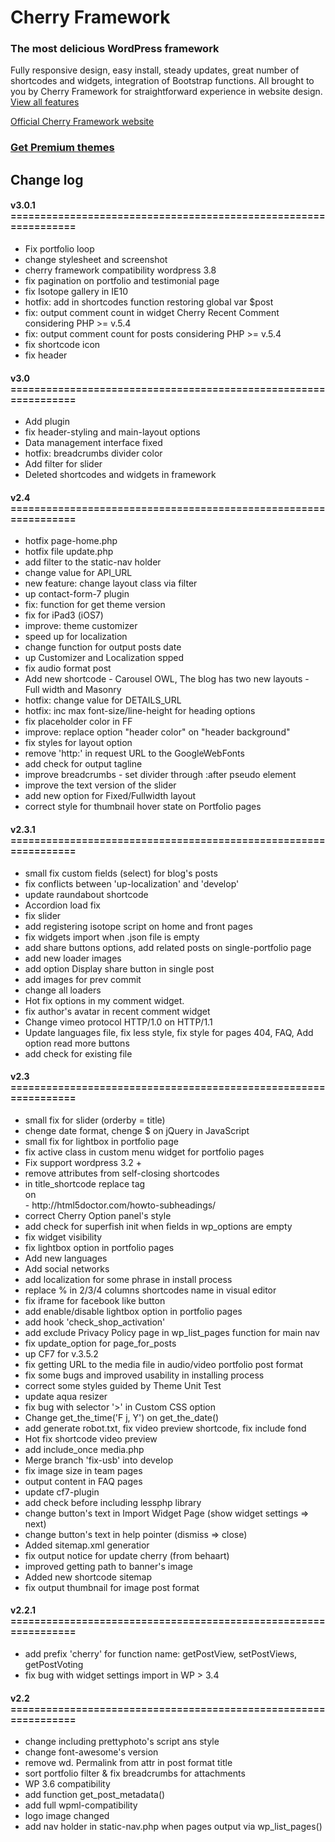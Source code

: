 
<h1>Cherry Framework</h1>
<h3>The most delicious WordPress framework</h3>

<p>Fully responsive design, easy install, steady updates, great number of shortcodes and widgets, integration of Bootstrap functions. All brought to you by Cherry Framework for straightforward experience in website design. <a href="http://www.cherryframework.com/features/">View all features</a></p>

<a href="http://www.cherryframework.com/">Official Cherry Framework website</a>

<h3><a href="http://www.cherryframework.com/themes/">Get Premium themes</a></h3>

<h2>Change log</h2>

<h4>v3.0.1
================================================================</h4>

<ul><li>Fix portfolio loop</li>
<li>change stylesheet and screenshot</li>
<li>cherry framework compatibility wordpress 3.8</li>
<li>fix pagination on portfolio and testimonial page</li>
<li>fix Isotope gallery in IE10</li>
<li>hotfix: add in shortcodes function restoring global var $post</li>
<li>fix: output comment count in widget Cherry Recent Comment considering PHP >= v.5.4</li>
<li>fix: output comment count for posts considering PHP >= v.5.4</li>
<li>fix shortcode icon</li>
<li>fix header</li></ul>


<h4>v3.0
================================================================</h4>

<ul><li>Add plugin</li>
<li>fix header-styling and main-layout options</li>
<li>Data management interface fixed</li>
<li>hotfix: breadcrumbs divider color</li>
<li>Add filter for slider</li>
<li>Deleted shortcodes and widgets in framework</li></ul>


<h4>v2.4
================================================================</h4>

<ul><li>hotfix page-home.php</li>
<li>hotfix file update.php</li>
<li>add filter to the static-nav holder</li>
<li>change value for API_URL</li>
<li>new feature: change layout class via filter</li>
<li>up contact-form-7 plugin</li>
<li>fix: function for get theme version</li>
<li>fix for iPad3 (iOS7)</li>
<li>improve: theme customizer</li>
<li>speed up for localization</li>
<li>change function for output posts date</li>
<li>up Customizer and Localization spped</li>
<li>fix audio format post</li>
<li>Add new shortcode - Carousel OWL, The blog has two new layouts - Full width and Masonry</li>
<li>hotfix: change value for DETAILS_URL</li>
<li>hotfix: inc max font-size/line-height for heading options</li>
<li>fix placeholder color in FF</li>
<li>improve: replace option "header color" on "header background"</li>
<li>fix styles for layout option</li>
<li>remove 'http:' in request URL to the GoogleWebFonts</li>
<li>add check for output tagline</li>
<li>improve breadcrumbs - set divider through :after pseudo element</li>
<li>improve the text version of the slider</li>
<li>add new option for Fixed/Fullwidth layout</li>
<li>correct style for thumbnail hover state on Portfolio pages</li></ul>


<h4>v2.3.1
================================================================</h4>

<ul><li>small fix custom fields (select) for blog's posts</li>
<li>fix conflicts between 'up-localization' and 'develop'</li>
<li>update raundabout shortcode</li>
<li>Accordion load fix</li>
<li>fix slider</li>
<li>add registering isotope script on home and front pages</li>
<li>fix widgets import when .json file is empty</li>
<li>add share buttons options, add related posts on single-portfolio page</li>
<li>add new loader images</li>
<li>add option Display share button in single post</li>
<li>add images for prev commit</li>
<li>change all loaders</li>
<li>Hot fix options in my comment widget.</li>
<li>fix author's avatar in recent comment widget</li>
<li>Change vimeo protocol HTTP/1.0 on HTTP/1.1</li>
<li>Update languages file, fix less style, fix style for pages 404, FAQ, Add option read more buttons</li>
<li>add check for existing file</li></ul>


<h4>v2.3
================================================================</h4>

<ul><li>small fix for slider (orderby = title)</li>
<li>chenge date format, chenge $ on jQuery in JavaScript</li>
<li>small fix for lightbox in portfolio page</li>
<li>fix active class in custom menu widget for portfolio pages</li>
<li>Fix support wordpress 3.2 +</li>
<li>remove attributes from self-closing shortcodes</li>
<li>in title_shortcode replace tag <hgroup> on <div> - http://html5doctor.com/howto-subheadings/</li>
<li>correct Cherry Option panel's style</li>
<li>add check for superfish init when fields in wp_options are empty</li>
<li>fix widget visibility</li>
<li>fix lightbox option in portfolio pages</li>
<li>Add new languages</li>
<li>Add social networks</li>
<li>add localization for some phrase in install process</li>
<li>replace % in 2/3/4 columns shortcodes name in visual editor</li>
<li>fix iframe for facebook like button</li>
<li>add enable/disable lightbox option in portfolio pages</li>
<li>add hook 'check_shop_activation'</li>
<li>add exclude Privacy Policy page in wp_list_pages function for main nav</li>
<li>fix update_option for page_for_posts</li>
<li>up CF7 for v.3.5.2</li>
<li>fix getting URL to the media file in audio/video portfolio post format</li>
<li>fix some bugs and improved usability in installing process</li>
<li>correct some styles guided by Theme Unit Test</li>
<li>update aqua resizer</li>
<li>fix bug with selector '>' in Custom CSS option</li>
<li>Change get_the_time('F j, Y') on get_the_date()</li>
<li>add generate robot.txt, fix video preview shortcode, fix include fond</li>
<li>Hot fix shortcode video preview</li>
<li>add include_once media.php</li>
<li>Merge branch 'fix-usb' into develop</li>
<li>fix image size in team pages</li>
<li>output content in FAQ pages</li>
<li>update cf7-plugin</li>
<li>add check before including lessphp library</li>
<li>change button's text in Import Widget Page (show widget settings => next)</li>
<li>change button's text in help pointer (dismiss => close)</li>
<li>Added sitemap.xml generatior</li>
<li>fix output notice for update cherry (from behaart)</li>
<li>improved getting path to banner's image</li>
<li>Added new shortcode sitemap</li>
<li>fix output thumbnail for image post format</li></ul>


<h4>v2.2.1
================================================================</h4>

<ul><li>add prefix 'cherry' for function name: getPostView, setPostViews, getPostVoting</li>
<li>fix bug with widget settings import in WP > 3.4</li></ul>


<h4>v2.2
================================================================</h4>

<ul><li>change including prettyphoto's script ans style</li>
<li>change font-awesome's version</li>
<li>remove wd. Permalink from attr in post format title</li>
<li>sort portfolio filter & fix breadcrumbs for attachments</li>
<li>WP 3.6 compatibility</li>
<li>add function get_post_metadata()</li>
<li>add full wpml-compatibility</li>
<li>logo image changed</li>
<li>add nav holder in static-nav.php when pages output via wp_list_pages()</li></ul>